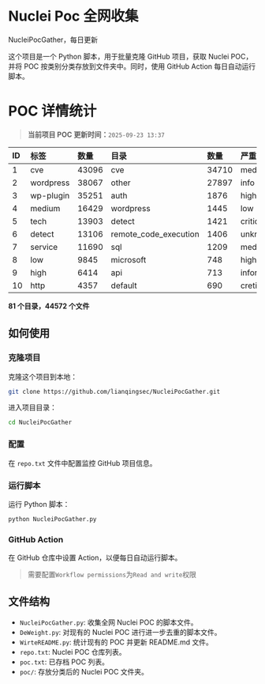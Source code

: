 # Nuclei Poc 全网收集
NucleiPocGather，每日更新

这个项目是一个 Python 脚本，用于批量克隆 GitHub 项目，获取 Nuclei POC，并将 POC 按类别分类存放到文件夹中。同时，使用 GitHub Action 每日自动运行脚本。
# POC 详情统计

> **当前项目 POC 更新时间：**`2025-09-23 13:37`

| ID | 标签      | 数量 | 目录       | 数量 | 严重性   | 数量 |
|:---| :-------- | :--- | :--------- | :--- | :------- | :--- |
| 1 | cve | 43096 | cve | 34710 | medium | 23059 |
| 2 | wordpress | 38067 | other | 27897 | info | 19918 |
| 3 | wp-plugin | 35251 | auth | 1876 | high | 14093 |
| 4 | medium | 16429 | wordpress | 1445 | low | 11126 |
| 5 | tech | 13903 | detect | 1421 | critical | 8130 |
| 6 | detect | 13106 | remote_code_execution | 1406 | unknown | 102 |
| 7 | service | 11690 | sql | 1209 | meduim | 16 |
| 8 | low | 9845 | microsoft | 748 | hight | 16 |
| 9 | high | 6414 | api | 713 | informative | 12 |
| 10 | http | 4357 | default | 690 | cretical | 2 |

**81 个目录，44572 个文件**
## 如何使用

### 克隆项目

克隆这个项目到本地：

```bash
git clone https://github.com/lianqingsec/NucleiPocGather.git
```

进入项目目录：

```bash
cd NucleiPocGather
```

### 配置

在 `repo.txt` 文件中配置监控 GitHub 项目信息。

### 运行脚本

运行 Python 脚本：

```bash
python NucleiPocGather.py
```

### GitHub Action

在 GitHub 仓库中设置 Action，以便每日自动运行脚本。

> 需要配置`Workflow permissions`为`Read and write`权限

## 文件结构

- `NucleiPocGather.py`: 收集全网 Nuclei POC 的脚本文件。
- `DeWeight.py`: 对现有的 Nuclei POC 进行进一步去重的脚本文件。
- `WirteREADME.py`: 统计现有的 POC 并更新 README.md 文件。
- `repo.txt`: Nuclei POC 仓库列表。
- `poc.txt`: 已存档 POC 列表。
- `poc/`: 存放分类后的 Nuclei POC 文件夹。

